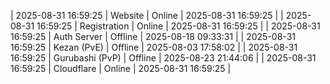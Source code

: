 | 2025-08-31 16:59:25 | Website | Online | 2025-08-31 16:59:25 |
| 2025-08-31 16:59:25 | Registration | Online | 2025-08-31 16:59:25 |
| 2025-08-31 16:59:25 | Auth Server | Offline | 2025-08-18 09:33:31 |
| 2025-08-31 16:59:25 | Kezan (PvE) | Offline | 2025-08-03 17:58:02 |
| 2025-08-31 16:59:25 | Gurubashi (PvP) | Offline | 2025-08-23 21:44:06 |
| 2025-08-31 16:59:25 | Cloudflare | Online | 2025-08-31 16:59:25 |
